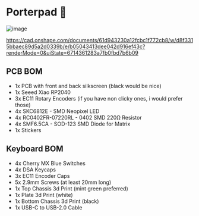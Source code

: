 # Porterpad 🎹
![image](https://github.com/user-attachments/assets/505b73cc-8365-4657-b879-b2d331d8b3dd)

https://cad.onshape.com/documents/61d943230a12fcbc1f772cb8/w/d8f3315bbaec89d5a2d0339b/e/b05043413dee042d916ef43c?renderMode=0&uiState=6714361283a7fb0fbd7b6b09

## PCB BOM
* 1x PCB with front and back silkscreen (black would be nice)
* 1x Seeed Xiao RP2040
* 3x EC11 Rotary Encoders (if you have non clicky ones, i would prefer those)
* 4x SKC6812E - SMD Neopixel LED
* 4x RC0402FR-07220RL - 0402 SMD 220Ω Resistor
* 4x SMF6.5CA - SOD-123 SMD Diode for Matrix
* 1x Stickers

## Keyboard BOM
* 4x Cherry MX Blue Switches
* 4x DSA Keycaps
* 3x EC11 Encoder Caps
* 5x 2.9mm Screws (at least 20mm long)
* 1x Top Chassis 3d Print (mint green preferred)
* 1x Plate 3d Print (white)
* 1x Bottom Chassis 3d Print (black)
* 1x USB-C to USB-2.0 Cable
